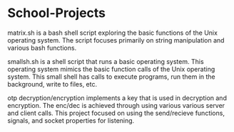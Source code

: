 # School-Projects

matrix.sh is a bash shell script exploring the basic functions of the Unix operating system. The script focuses primarily on 
string manipulation and various bash functions.

smallsh.sh is a shell script that runs a basic operating system. This operating system mimics the basic function calls of the Unix
operating system. This small shell has calls to execute programs, run them in the background, write to files, etc. 

otp decryption/encryption implements a key that is used in decryption and encryption. The enc/dec is achieved through using various
various server and client calls. This project focused on using the send/recieve functions, signals, and socket properties for listening. 
